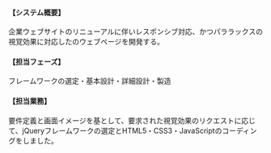 #### 【システム概要】

企業ウェブサイトのリニューアルに伴いレスポンシブ対応、かつパララックスの視覚効果に対応したのウェブページを開発する。

#### 【担当フェーズ】

フレームワークの選定・基本設計・詳細設計・製造

#### 【担当業務】

要件定義と画面イメージを基として、要求された視覚効果のリクエストに応じて、jQueryフレームワークの選定とHTML5・CSS3・JavaScriptのコーディングをしました。
